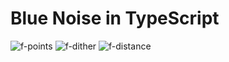 # Blue Noise in TypeScript

![f-points](https://github.com/mblode/blue-noise-ts/assets/7183998/be02ae47-3c93-438b-a5fb-4db1a9bbd85c)
![f-dither](https://github.com/mblode/blue-noise-ts/assets/7183998/a1779f39-397e-4cf8-b183-d65fdb5dfe7e)
![f-distance](https://github.com/mblode/blue-noise-ts/assets/7183998/305d8064-0a62-4b65-b8b6-2322e46d4275)
